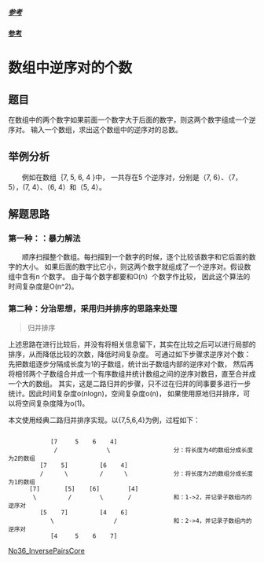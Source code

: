 
##### [参考](https://juejin.im/post/5b6cfb746fb9a04fae213694)

#### [参考](https://www.jianshu.com/p/c7f98f5cc918)

# 数组中逆序对的个数

## 题目
在数组中的两个数字如果前面一个数字大于后面的数字，则这两个数字组成一个逆序对。
输入一个数组，求出这个数组中的逆序对的总数。

## 举例分析
　　例如在数组｛7, 5, 6, 4 }中， 一共存在5 个逆序对，分别是（7, 6）、（7，5），(7, 4）、（6, 4）和（5, 4）。

## 解题思路

### 第一种：：暴力解法

　　顺序扫描整个数组。每扫描到一个数字的时候，逐个比较该数字和它后面的数字的大小。
如果后面的数字比它小，则这两个数字就组成了一个逆序对。假设数组中含有n 个数字。
由于每个数字都要和O(n）个数字作比较， 因此这个算法的时间复杂度是O(n^2)。

### 第二种：分治思想，采用归并排序的思路来处理

> 归并排序

上述思路在进行比较后，并没有将相关信息留下，其实在比较之后可以进行局部的排序，从而降低比较的次数，降低时间复杂度。
 可通过如下步骤求逆序对个数：先把数组逐步分隔成长度为1的子数组，统计出子数组内部的逆序对个数，
 然后再将相邻两个子数组合并成一个有序数组并统计数组之间的逆序对数目，直至合并成一个大的数组。
 其实，这是二路归并的步骤，只不过在归并的同事要多进行一步统计。因此时间复杂度o(nlogn)，空间复杂度o(n)，
 如果使用原地归并排序，可以将空间复杂度降为o(1)。
 
 本文使用经典二路归并排序实现。以{7,5,6,4}为例，过程如下：
```
 
            [7     5    6    4]                 
             /              \                  分：将长度为4的数组分成长度为2的数组
         [7    5]         [6    4]
         /      \         /      \             分：将长度为2的数组分成长度为1的数组
      [7]       [5]    [6]        [4]
       \         /        \       /            和：1->2，并记录子数组内的逆序对
         [5    7]         [4    6] 
            \                 /                和：2->4，并记录子数组内的逆序对
            [4     5    6    7]
```

[No36_InversePairsCore](/algorithms-demo/src/main/java/space/pankui/coding/interviews/No36_InversePairsCore.java)
